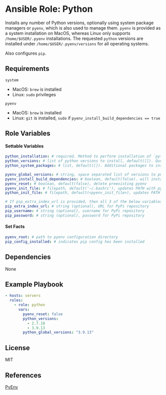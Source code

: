 # Ansible Role: Python

Installs any number of Python versions, optionally using system package managers or `pyenv`, which is also used to manage them. `pyenv` is provided as a system installation on MacOS, whereas Linux only supports `/home/$USER/.pyenv` installations. The requested `python` versions are installed under `/home/$USER/.pyenv/versions` for all operating systems.

Also configures `pip`.

## Requirements

`system`
  - MacOS: `brew` is installed
  - Linux: `sudo` privileges

`pyenv`
  - MacOS: `brew` is installed
  - Linux: `git` is installed, `sudo` if `pyenv_install_build_dependencies == true`

## Role Variables

#### Settable Variables
```yaml
python_installation: # required. Method to perform installation of `python`. Valid values are ['system', 'pyenv', 'none']
python_versions: # list of python versions to install, default([]). Quote versions to prevent float interpolation issues (eg. 3.10 == 3.1). `system` installations only support minor versions (eg. "3.10"), whereas `pyenv` installations require full SEMVER specification (eg. "3.10.6").
python_system_packages: # list, default([]). Additional packages to install via OS package manager

pyenv_global_versions: # string, space separated list of versions to put into PATH, defaults to the same list as `python_versions`
pyenv_install_build_dependencies: # boolean, default(false). will install Python build dependencies. Requires `sudo` privileges.
pyenv_reset: # boolean, default(false), delete preexisting pyenv
pyenv_init_file: # filepath, default('~/.bashrc'), updates PATH with pyenv completions (& executable, for MacOS).
python_init_file: # filepath, default(<pyenv_init_file>), updates PATH with pyenv shims to installed python binaries

# If pip_extra_index_url is provided, then all 3 of the below variables above must be provided.
pip_extra_index_url: # string (optional), URL for PyPi repository
pip_username: # string (optional), username for PyPi repository
pip_password: # string (optional), password for PyPi repository
```

#### Set Facts
```yaml
pyenv_root: # path to pyenv configuration directory
pip_config_installed: # indicates pip config has been installed
```

## Dependencies

None

## Example Playbook
```yaml
- hosts: servers
  roles:
    - role: python
      vars:
        pyenv_reset: false
        python_versions:
          - 2.7.18
          - 3.9.13
        python_global_versions: "3.9.13"
```

## License

MIT

## References

[PyEnv](https://github.com/pyenv/pyenv)

